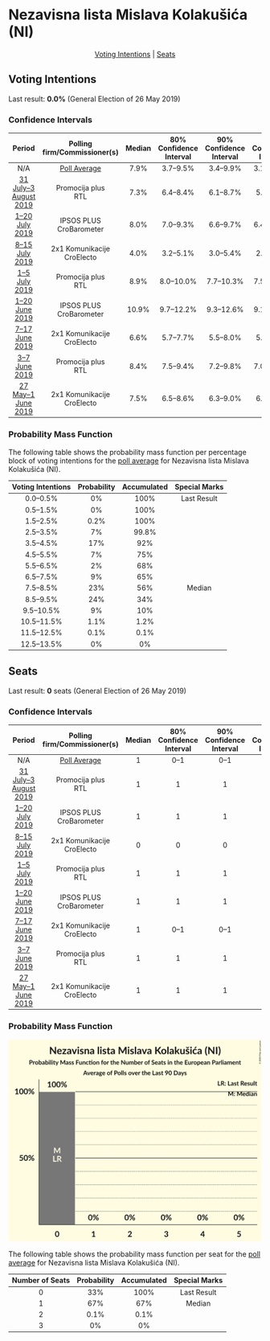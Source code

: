 # Nezavisna lista Mislava Kolakušića (NI)

<p align="center"><a href="#voting-intentions">Voting Intentions</a> | <a href="#seats">Seats</a></p>

## Voting Intentions

Last result: **0.0%** (General Election of 26 May 2019)

### Confidence Intervals

| Period     | Polling firm/Commissioner(s) | Median | 80% Confidence Interval | 90% Confidence Interval | 95% Confidence Interval | 99% Confidence Interval |
|:----------:|:----------------:|:-----------:|:-----------------------:|:-----------------------:|:-----------------------:|:-----------------------:|
| N/A | [Poll Average](average.html) | 7.9% | 3.7–9.5% | 3.4–9.9% | 3.1–10.2% | 2.7–10.8% |
| [31 July–3 August 2019](2019-08-03-Promocijaplus.html) | Promocija plus <br> RTL | 7.3% | 6.4–8.4% | 6.1–8.7% | 5.9–8.9% | 5.5–9.5% |
| [1–20 July 2019](2019-07-20-IPSOSPLUS.html) | IPSOS PLUS <br> CroBarometer | 8.0% | 7.0–9.3% | 6.6–9.7% | 6.4–10.0% | 5.9–10.7% |
| [8–15 July 2019](2019-07-15-2x1Komunikacije.html) | 2x1 Komunikacije <br> CroElecto | 4.0% | 3.2–5.1% | 3.0–5.4% | 2.8–5.6% | 2.5–6.2% |
| [1–5 July 2019](2019-07-05-Promocijaplus.html) | Promocija plus <br> RTL | 8.9% | 8.0–10.0% | 7.7–10.3% | 7.5–10.6% | 7.1–11.2% |
| [1–20 June 2019](2019-06-20-IPSOSPLUS.html) | IPSOS PLUS <br> CroBarometer | 10.9% | 9.7–12.2% | 9.3–12.6% | 9.1–13.0% | 8.5–13.6% |
| [7–17 June 2019](2019-06-17-2x1Komunikacije.html) | 2x1 Komunikacije <br> CroElecto | 6.6% | 5.7–7.7% | 5.5–8.0% | 5.3–8.3% | 4.9–8.9% |
| [3–7 June 2019](2019-06-07-Promocijaplus.html) | Promocija plus <br> RTL | 8.4% | 7.5–9.4% | 7.2–9.8% | 7.0–10.0% | 6.6–10.6% |
| [27 May–1 June 2019](2019-06-01-2x1Komunikacije.html) | 2x1 Komunikacije <br> CroElecto | 7.5% | 6.5–8.6% | 6.3–9.0% | 6.0–9.3% | 5.6–9.8% |

### Probability Mass Function

The following table shows the probability mass function per percentage block of voting intentions for the [poll average](average.html) for Nezavisna lista Mislava Kolakušića (NI).

| Voting Intentions | Probability | Accumulated | Special Marks |
|:-----------------:|:-----------:|:-----------:|:-------------:|
| 0.0–0.5% | 0% | 100% | Last Result |
| 0.5–1.5% | 0% | 100% |  |
| 1.5–2.5% | 0.2% | 100% |  |
| 2.5–3.5% | 7% | 99.8% |  |
| 3.5–4.5% | 17% | 92% |  |
| 4.5–5.5% | 7% | 75% |  |
| 5.5–6.5% | 2% | 68% |  |
| 6.5–7.5% | 9% | 65% |  |
| 7.5–8.5% | 23% | 56% | Median |
| 8.5–9.5% | 24% | 34% |  |
| 9.5–10.5% | 9% | 10% |  |
| 10.5–11.5% | 1.1% | 1.2% |  |
| 11.5–12.5% | 0.1% | 0.1% |  |
| 12.5–13.5% | 0% | 0% |  |


## Seats

Last result: **0** seats (General Election of 26 May 2019)

### Confidence Intervals

| Period     | Polling firm/Commissioner(s) | Median | 80% Confidence Interval | 90% Confidence Interval | 95% Confidence Interval | 99% Confidence Interval |
|:----------:|:----------------:|:------:|:-----------------------:|:-----------------------:|:-----------------------:|:-----------------------:|
| N/A | [Poll Average](average.html) | 1 | 0–1 | 0–1 | 0–1 | 0–1 |
| [31 July–3 August 2019](2019-08-03-Promocijaplus.html) | Promocija plus <br> RTL | 1 | 1 | 1 | 1 | 0–1 |
| [1–20 July 2019](2019-07-20-IPSOSPLUS.html) | IPSOS PLUS <br> CroBarometer | 1 | 1 | 1 | 1 | 1 |
| [8–15 July 2019](2019-07-15-2x1Komunikacije.html) | 2x1 Komunikacije <br> CroElecto | 0 | 0 | 0 | 0 | 0 |
| [1–5 July 2019](2019-07-05-Promocijaplus.html) | Promocija plus <br> RTL | 1 | 1 | 1 | 1 | 1 |
| [1–20 June 2019](2019-06-20-IPSOSPLUS.html) | IPSOS PLUS <br> CroBarometer | 1 | 1 | 1 | 1–2 | 1–2 |
| [7–17 June 2019](2019-06-17-2x1Komunikacije.html) | 2x1 Komunikacije <br> CroElecto | 1 | 0–1 | 0–1 | 0–1 | 0–1 |
| [3–7 June 2019](2019-06-07-Promocijaplus.html) | Promocija plus <br> RTL | 1 | 1 | 1 | 1 | 1 |
| [27 May–1 June 2019](2019-06-01-2x1Komunikacije.html) | 2x1 Komunikacije <br> CroElecto | 1 | 1 | 1 | 0–1 | 0–1 |

### Probability Mass Function

![Graph with seats probability mass function not yet produced](average-seats-pmf-nezavisnalistamislavakolakušićani.png "Seats Probability Mass Function")

The following table shows the probability mass function per seat for the [poll average](average.html) for Nezavisna lista Mislava Kolakušića (NI).

| Number of Seats | Probability | Accumulated | Special Marks |
|:---------------:|:-----------:|:-----------:|:-------------:|
| 0 | 33% | 100% | Last Result |
| 1 | 67% | 67% | Median |
| 2 | 0.1% | 0.1% |  |
| 3 | 0% | 0% |  |


